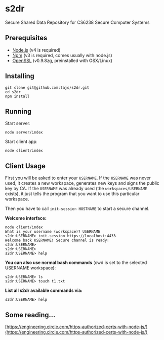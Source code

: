 # s2dr
Secure Shared Data Repository for CS6238 Secure Computer Systems

## Prerequisites

- [Node.js](https://nodejs.org/en/) (v4 is required)
- [Npm](https://www.npmjs.com/) (v3 is required, comes usually with node.js)
- [OpenSSL](https://www.openssl.org) (v0.9.8zg, preinstalled with OSX/Linux)

## Installing

```
git clone git@github.com:tajo/s2dr.git
cd s2dr
npm install
```

## Running

Start server:
```
node server/index
```

Start client app:
```
node client/index
```

## Client Usage

First you will be asked to enter your `USERNAME`. If the `USERNAME` was never used, it creates a new workspace, generates new keys and signs the public key by CA. If the `USERNAME` was already used (the `workspaces/USERNAME` exists), it just tells the program that you want to use this particular workspace.

Then you have to call `init-session HOSTNAME` to start a secure channel.

**Welcome interface:**
```
node client/index
What is your username (workspace)? USERNAME
s2dr:USERNAME> init-session https://localhost:4433
Welcome back USERNAME! Secure channel is ready!
s2dr:USERNAME>
s2dr:USERNAME>
s2dr:USERNAME> help
```

**You can also use normal bash commands** (cwd is set to the selected USERNAME workspace):
```
s2dr:USERNAME> ls
s2dr:USERNAME> touch t1.txt
```

**List all s2dr available commands via:**
```
s2dr:USERNAME> help
```

## Some reading...

[https://engineering.circle.com/https-authorized-certs-with-node-js/](https://engineering.circle.com/https-authorized-certs-with-node-js/)
